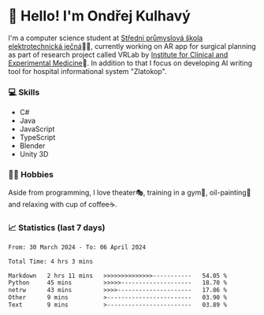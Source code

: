 # 👋 Hello! I'm Ondřej Kulhavý

I'm a computer science student at [Střední průmyslová škola elektrotechnická ječná](https://www.spsejecna.cz/)👨‍🎓, currently working on AR app for surgical planning as part of research project called VRLab by [Institute for Clinical and Experimental Medicine](https://www.ikem.cz/en/)🏥.
In addition to that I focus on developing AI writing tool for hospital informational system "Zlatokop".

### 💻 Skills
- C#
- Java
- JavaScript
- TypeScript
- Blender
- Unity 3D

### 🏋️‍♂️ Hobbies

Aside from programming, I love theater🎭, training in a gym💪, oil-painting🎨 and relaxing with cup of coffee☕.
### 📈 Statistics (last 7 days)
<!--START_SECTION:waka-->

```txt
From: 30 March 2024 - To: 06 April 2024

Total Time: 4 hrs 3 mins

Markdown   2 hrs 11 mins   >>>>>>>>>>>>>>-----------   54.05 %
Python     45 mins         >>>>>--------------------   18.70 %
netrw      43 mins         >>>>---------------------   17.86 %
Other      9 mins          >------------------------   03.90 %
Text       9 mins          >------------------------   03.89 %
```

<!--END_SECTION:waka-->



